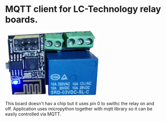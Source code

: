 # MQTT client for LC-Technology relay boards.
![](Rele_1.jpg) 

This board doesn't hav a chip but it uses pin 0 to swithc the relay on and off.
Application uses micropython together with mqtt library so it can be easily controlled via MQTT.

